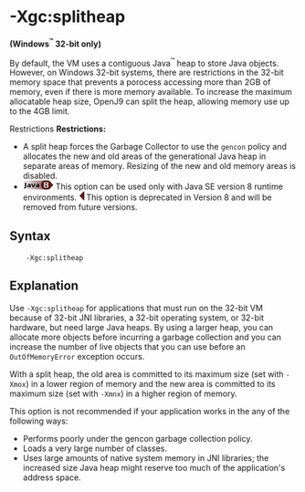 <!--
* Copyright (c) 2017, 2018 IBM Corp. and others
*
* This program and the accompanying materials are made
* available under the terms of the Eclipse Public License 2.0
* which accompanies this distribution and is available at
* https://www.eclipse.org/legal/epl-2.0/ or the Apache
* License, Version 2.0 which accompanies this distribution and
* is available at https://www.apache.org/licenses/LICENSE-2.0.
*
* This Source Code may also be made available under the
* following Secondary Licenses when the conditions for such
* availability set forth in the Eclipse Public License, v. 2.0
* are satisfied: GNU General Public License, version 2 with
* the GNU Classpath Exception [1] and GNU General Public
* License, version 2 with the OpenJDK Assembly Exception [2].
*
* [1] https://www.gnu.org/software/classpath/license.html
* [2] http://openjdk.java.net/legal/assembly-exception.html
*
* SPDX-License-Identifier: EPL-2.0 OR Apache-2.0 OR GPL-2.0 WITH
* Classpath-exception-2.0 OR LicenseRef-GPL-2.0 WITH Assembly-exception
-->

# -Xgc:splitheap


**(Windows<sup>&trade;</sup> 32-bit only)**

By default, the VM uses a contiguous Java<sup>&trade;</sup> heap to store Java objects. However, on Windows 32-bit systems, there are restrictions in the 32-bit memory space that prevents a porocess accessing more than 2GB of memory, even if there is more memory available. To increase the maximum allocatable heap size, OpenJ9 can split the heap, allowing memory use up to the 4GB limit.

<i class="fa fa-exclamation-triangle" aria-hidden="true"></i><span class="sr-only">Restrictions</span> **Restrictions:**

- A split heap forces the Garbage Collector to use the `gencon` policy and allocates the new and old areas of the generational Java heap in separate areas of memory. Resizing of the new and old memory areas is disabled.
- ![Start of content that applies only to Java 8 (LTS)](cr/java8.png) This option can be used only with Java SE version 8 runtime environments. ![End of content that applies only to Java 8 (LTS)](cr/java_close_lts.png) This option is deprecated in Version 8 and will be removed from future versions.

## Syntax

        -Xgc:splitheap

## Explanation

Use `-Xgc:splitheap` for applications that must run on the 32-bit VM because of 32-bit JNI libraries, a 32-bit operating system, or 32-bit hardware, but need large Java heaps. By using a larger heap, you can allocate more objects before incurring a garbage collection and you can increase the number of live objects that you can use before an `OutOfMemoryError` exception occurs.

With a split heap, the old area is committed to its maximum size (set with `-Xmox`) in a lower region of memory and the new area is committed to its maximum size (set with `-Xmnx`) in a higher region of memory.

This option is not recommended if your application works in the any of the following ways:

- Performs poorly under the gencon garbage collection policy.
- Loads a very large number of classes.
- Uses large amounts of native system memory in JNI libraries; the increased size Java heap might reserve too much of the application's address space.



<!-- ==== END OF TOPIC ==== xgcsplitheap.md ==== -->
